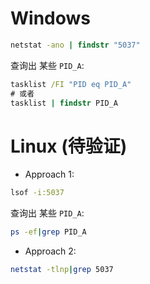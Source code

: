# Windows
``` bat
netstat -ano | findstr "5037"
```

查询出 某些 `PID_A`:
``` bat
tasklist /FI "PID eq PID_A"
# 或者
tasklist | findstr PID_A
```

# Linux (待验证)
- Approach 1:
``` bash
lsof -i:5037
```

查询出 某些 `PID_A`:
``` bash
ps -ef|grep PID_A
```

- Approach 2:
``` bash
netstat -tlnp|grep 5037
```
